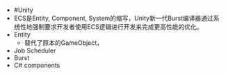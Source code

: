 - #Unity
- ECS是Entity, Component, System的缩写，Unity新一代Burst编译器通过系统性地强制要求开发者使用ECS逻辑进行开发来完成更高性能的优化。
- Entity
	- 替代了原本的GameObject，
- Job Scheduler
- Burst
- C# components